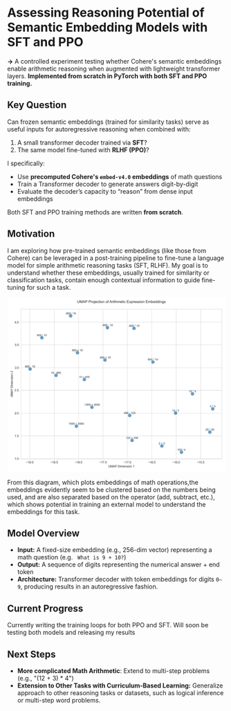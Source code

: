 # Assessing Reasoning Potential of Semantic Embedding Models with SFT and PPO

**→** A controlled experiment testing whether Cohere's semantic embeddings enable arithmetic reasoning when augmented with lightweight transformer layers. **Implemented from scratch in PyTorch with both SFT and PPO training.**

## Key Question

Can frozen semantic embeddings (trained for similarity tasks) serve as useful inputs for autoregressive reasoning when combined with:

1. A small transformer decoder trained via **SFT**?
2. The same model fine-tuned with **RLHF (PPO)**?

I specifically:

- Use **precomputed Cohere's `embed-v4.0` embeddings** of math questions
- Train a Transformer decoder to generate answers digit-by-digit
- Evaluate the decoder’s capacity to “reason” from dense input embeddings

Both SFT and PPO training methods are written **from scratch**.

## Motivation

I am exploring how pre-trained semantic embeddings (like those from Cohere) can be leveraged in a post-training pipeline to fine-tune a language model for simple arithmetic reasoning tasks (SFT, RLHF). My goal is to understand whether these embeddings, usually trained for similarity or classification tasks, contain enough contextual information to guide fine-tuning for such a task.

![Model Diagram](./arithmetic_embeddings.png)

From this diagram, which plots embeddings of math operations,the embeddings evidently seem to be clustered based on the numbers being used, and are also separated based on the operator (add, subtract, etc.), which shows potential in training an external model to understand the embeddings for this task.

## Model Overview

- **Input:** A fixed-size embedding (e.g., 256-dim vector) representing a math question (e.g. ` What is 9 + 10?`)
- **Output:** A sequence of digits representing the numerical answer + end token
- **Architecture:** Transformer decoder with token embeddings for digits `0–9`, producing results in an autoregressive fashion.

## Current Progress

Currently writing the training loops for both PPO and SFT. Will soon be testing both models and releasing my results

## Next Steps

- **More complicated Math Arithmetic**: Extend to multi-step problems (e.g., "(12 + 3) \* 4")
- **Extension to Other Tasks with Curriculum-Based Learning:** Generalize approach to other reasoning tasks or datasets, such as logical inference or multi-step word problems.
